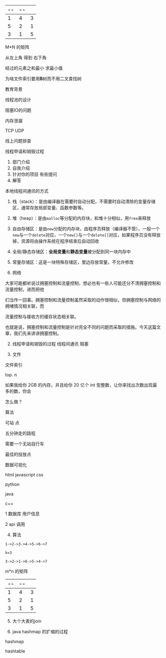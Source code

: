 



| --   | --   |      |
| ---- | ---- | ---- |
| 1    | 4    | 3    |
| 5    | 2    | 1    |
| 3    | 1    | 5    |



M*N 的矩阵

从左上角 得到 右下角 

经过的元素之和最小 求最小值





为啥⽂件索引要⽤**B**树⽽不⽤⼆叉查找树



教育背景



线程池的设计

阻塞IO的问题

内存泄漏

TCP UDP

线上问题排查



线程申请和销毁过程

1. 部门介绍
2. 自我介绍
3. 针对你的项目 有些提问
4. 解答





本地线程间通讯的方式

1. 栈（stack）：是由编译器在需要时自动分配，不需要时自动清除的变量存储区，通常存放局部变量、函数参数等。
2. 堆（heap）：是由`malloc`等分配的内存块，和堆十分相似，用`free`来释放
3. 自由存储区：是由`new`分配的内存块，由程序员释放（编译器不管），一般一个`new`与一个`delete`对应，一个`new[]`与一个`delete[]`对应，如果程序员没有释放掉，资源将由操作系统在程序结束后自动回收
4. 全局/静态存储区：**全局变量**和**静态变量**被分配到同一块内存中
5. 常量存储区：这是一块特殊存储区，里边存放常量，不允许修改





1. 网络

⼤家可能都听说过拥塞控制和流量控制，想必也有⼀些⼈可能还分不清拥塞控制和流量控制，进⽽把他

们当作⼀回事。拥塞控制和流量控制虽然采取的动作很相似，但拥塞控制与⽹络的拥堵情况相关联，⽽

流量控制与接收⽅的缓存状态相关联。

也就是说，拥塞控制和流量控制是针对完全不同的问题⽽采取的措施。今天这篇⽂章，我们先来讲讲拥塞控制。







2. 线程申请和销毁的过程 线程间通讯 阻塞





3. 文件

文件索引

top. n

如果我给你 2GB 的内存，并且给你 20 亿个 int 型整数，让你来找出次数出现最多的数，你会

怎么做？







算法 



可站 点

五分钟走的路程 

需要一个无站自行车

最佳的投放点

数据可视化



html javascript css





python 

java 

c++





1 数据库 用户信息

2 api 调用





4. 算法 

```
1->2->3->4->5->6->7 

k=3

3->2->1->6->5->4->7
```





m*n 的矩阵

| --   | --   |      |
| ---- | ---- | ---- |
| 1    | 4    | 3    |
| 5    | 2    | 1    |
| 3    | 1    | 5    |









5. 大个大表的join 



6. java hashmap 的扩缩的过程



hashmap

hashtable

